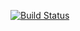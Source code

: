 [![Build Status](https://travis-ci.org/stopsopa/validator.svg?branch=v0.0.7)](https://travis-ci.org/stopsopa/validator)